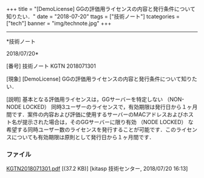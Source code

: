 ﻿+++
title = "[DemoLicense] GGの評価用ライセンスの内容と発行条件について知りたい．"
date = "2018-07-20"
ttags = ["技術ノート"]
tcategories = ["tech"]
banner = "img/technote.jpg"
+++

-----------------------------------------------------------------------------------------------------------------------------

*技術ノート

2018/07/20*


[番号]
技術ノート KGTN 2018071301

[現象]
[DemoLicense] GGの評価用ライセンスの内容と発行条件について知りたい．

[説明]
基本となる評価用ライセンスは，GGサーバーを特定しない （NON-NODE LOCKED）
同時3ユーザーのライセンスで，有効期限は発行日から１ヶ月間です．案件の内容および評価に使用するサーバーのMACアドレスおよびホスト名が提示された場合は，そのGGサーバーに限り有効
（NODE LOCKED）
な希望する同時ユーザー数のライセンスを発行することが可能です．このライセンスについても有効期限は原則として発行日から１ヶ月間です．


### ファイル

 
 


[KGTN2018071301.pdf](http://techreport.kitasp.net/attachments/download/4103/KGTN2018071301.pdf)
 [(37.2 KB)] [kitasp 技術センター, 2018/07/20
16:13]


 


 

